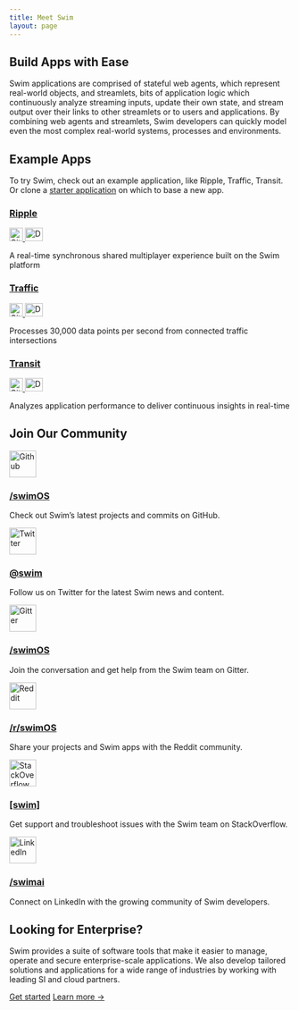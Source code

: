 ```yaml
---
title: Meet Swim
layout: page
---
```


## Build Apps with Ease

Swim applications are comprised of stateful web agents, which represent real-world objects, and streamlets, bits of application logic which continuously analyze streaming inputs, update their own state, and stream output over their links to other streamlets or to users and applications. By combining web agents and streamlets, Swim developers can quickly model even the most complex real-world systems, processes and environments.

## Example Apps

To try Swim, check out an example application, like Ripple, Traffic, Transit. Or clone a [starter application](https://github.com/swimos/tutorial) on which to base a new app.

<div class="feature-graphic">
  <canvas id="ripple" swim-view="swim.CanvasView"></canvas>
</div>

### <a href="https://ripple.swim.inc/">Ripple</a>

<div class="feature-actions">
  <a href="https://github.com/swimos/ripple" class="feature-tag">
    <img src="/assets/images/social/github-gray.svg" width="24" height="24" alt="Github">
  </a>
  <a href="https://github.com/swimos/ripple/archive/master.zip" class="feature-tag">
    <img src="/assets/images/social/download-gray.svg" width="32" height="24" alt="Download">
  </a>
</div>

A real-time synchronous shared multiplayer experience built on the Swim platform

<div class="feature-graphic">
  <canvas id="traffic" swim-view="swim.CanvasView"></canvas>
</div>

### <a href="https://traffic.swim.inc/">Traffic</a>

<div class="feature-tags">
  <a href="https://github.com/swimos/traffic" class="feature-tag">
    <img src="/assets/images/social/github-gray.svg" width="24" height="24" alt="Github">
  </a>
  <a href="https://github.com/swimos/traffic/archive/master.zip" class="feature-tag">
    <img src="/assets/images/social/download-gray.svg" width="32" height="24" alt="Download">
  </a>
</div>

Processes 30,000 data points per second from connected traffic intersections

<div class="feature-graphic">
  <canvas id="transit" swim-view="swim.CanvasView"></canvas>
</div>

### <a href="http://transit.swim.inc/">Transit</a>

<div class="feature-tags">
  <a href="https://github.com/swimos/transit" class="feature-tag">
    <img src="/assets/images/social/github-gray.svg" width="24" height="24" alt="Github">
  </a>
  <a href="https://github.com/swimos/transit/archive/master.zip" class="feature-tag">
    <img src="/assets/images/social/download-gray.svg" width="32" height="24" alt="Download">
  </a>
</div>

Analyzes application performance to deliver continuous insights in real-time

## Join Our Community

<a href="https://github.com/swimos">
  <img src="/assets/images/social/github-gray.svg" width="48" height="48" alt="Github">
  <h3>/swimOS</h3>
</a>

Check out Swim’s latest projects and commits on GitHub.

<a href="https://twitter.com/swim">
  <img src="/assets/images/social/twitter-gray.svg" width="48" height="48" alt="Twitter">
  <h3>@swim</h3>
</a>

Follow us on Twitter for the latest Swim news and content.

<a href="https://gitter.im/swimos">
  <img src="/assets/images/social/gitter-gray.svg" width="48" height="48" alt="Gitter">
  <h3>/swimOS</h3>
</a>

Join the conversation and get help from the Swim team on Gitter.

<a href="https://www.reddit.com/r/swimos">
  <img src="/assets/images/social/reddit-gray.svg" width="48" height="48" alt="Reddit">
  <h3>/r/swimOS</h3>
</a>

Share your projects and Swim apps with the Reddit community.

<a href="https://stackoverflow.com/questions/tagged/swim">
  <img src="/assets/images/social/stackoverflow-gray.svg" width="48" height="48" alt="StackOverflow">
  <h3>[swim]</h3>
</a>

Get support and troubleshoot issues with the Swim team on StackOverflow.

<a href="https://www.linkedin.com/company/swimai">
  <img src="/assets/images/social/linkedin-gray.svg" width="48" height="48" alt="LinkedIn">
  <h3>/swimai</h3>
</a>

Connect on LinkedIn with the growing community of Swim developers.

<div class="bg-white">
  <div class="px-6 py-24 sm:px-6 sm:py-32 lg:px-8">
    <div class="mx-auto max-w-2xl text-center">
      <h2 class="text-3xl font-bold tracking-tight text-gray-900 sm:text-4xl">Looking for Enterprise?</h2>
      <p class="mx-auto mt-6 max-w-xl text-lg leading-8 text-gray-600">Swim provides a suite of software tools that make it easier to manage, operate and secure enterprise-scale applications. We also develop tailored solutions and applications for a wide range of industries by working with leading SI and cloud partners.</p>
      <div class="mt-10 flex items-center justify-center gap-x-6">
        <a href="#" class="rounded-md bg-indigo-600 px-3.5 py-2.5 text-sm font-semibold text-white shadow-sm hover:bg-indigo-500 focus-visible:outline focus-visible:outline-2 focus-visible:outline-offset-2 focus-visible:outline-indigo-600">Get started</a>
        <a href="#" class="text-sm font-semibold leading-6 text-gray-900">Learn more <span aria-hidden="true">→</span></a>
      </div>
    </div>
  </div>
</div>
